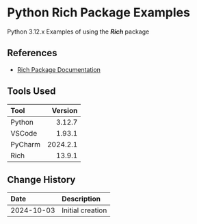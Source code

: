 # Python Rich Package Examples 
Python 3.12.x Examples of using the **_Rich_** package

## References
* [Rich Package Documentation](https://rich.readthedocs.io/en/latest/)
## Tools Used

| Tool    |  Version |
|:--------|---------:|
| Python  |   3.12.7 |
| VSCode  |   1.93.1 |
| PyCharm | 2024.2.1 |
| Rich    |   13.9.1 |

## Change History

| Date       | Description      |
|:-----------|:-----------------|
| 2024-10-03 | Initial creation |
